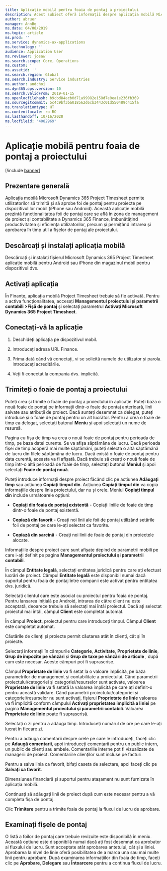```yaml
---
title: Aplicație mobilă pentru foaia de pontaj a proiectului
description: Acest subiect oferă informații despre aplicația mobilă Microsoft Dynamics 365 Project Timesheet. Aplicația mobilă Project Timesheet permite utilizatorilor să trimită și să aprobe foi de pontaj pentru proiecte pe dispozitivul lor mobil.
author: abruer
manager: AnnBe
ms.date: 04/08/2019
ms.topic: article
ms.prod: ''
ms.service: dynamics-ax-applications
ms.technology: ''
audience: Application User
ms.reviewer: josaw
ms.search.scope: Core, Operations
ms.custom: ''
ms.assetid: ''
ms.search.region: Global
ms.search.industry: Service industries
ms.author: andchoi
ms.dyn365.ops.version: 10
ms.search.validFrom: 2019-01-15
ms.openlocfilehash: b9cbd84ecb0d71a99982e158d7e0ea1e236fb369
ms.sourcegitcommit: 5c4c9bf3ba018562d6cb3443c01d550489c415fa
ms.translationtype: HT
ms.contentlocale: ro-RO
ms.lasthandoff: 10/16/2020
ms.locfileid: "4082969"
---
```

# <a name="project-timesheet-mobile-application"></a>Aplicație mobilă pentru foaia de pontaj a proiectului

[!include [banner](../includes/banner.md)]

## <a name="overview"></a>Prezentare generală

Aplicația mobilă Microsoft Dynamics 365 Project Timesheet permite utilizatorilor să trimită și să aprobe foi de pontaj pentru proiecte pe dispozitivul lor mobil (iPhone sau Android). Această aplicație mobilă prezintă funcționalitatea foii de pontaj care se află în zona de management de proiect și contabilitate a Dynamics 365 Finance, îmbunătățind productivitatea și eficiența utilizatorilor, precum și permițând intrarea și aprobarea în timp util a fișelor de pontaj ale proiectului.

## <a name="download-and-install-the-mobile-app"></a>Descărcați și instalați aplicația mobilă

Descărcați și instalați fișierul Microsoft Dynamics 365 Project Timesheet aplicație mobilă pentru Android sau iPhone din magazinul mobil pentru dispozitivul dvs.

## <a name="enable-the-app"></a>Activați aplicația 

În Finanțe, aplicația mobilă Project Timesheet trebuie să fie activată. Pentru a activa funcționalitatea, accesați **Managementul proiectului și parametrii contabili \>Fișă de pontaj** și selectați parametrul **Activați Microsoft Dynamics 365 Project Timesheet**.

## <a name="sign-in-to-the-app"></a>Conectați-vă la aplicație

1.  Deschideți aplicația pe dispozitivul mobil.

2.  Introduceți adresa URL Finance.

3.  Prima dată când vă conectați, vi se solicită numele de utilizator și parola. Introduceți acreditările.

4.  Veți fi conectat la compania dvs. implicită.

## <a name="submit-a-project-timesheet"></a>Trimiteți o foaie de pontaj a proiectului

Puteți crea și trimite o foaie de pontaj a proiectului în aplicație. Puteți baza o nouă foaie de pontaj pe informații dintr-o foaie de pontaj anterioară, linii salvate sau atribuții de proiect. Dacă sunteți desemnat ca delegat, puteți introduce și o foaie de pontaj pentru un alt lucrător. Pentru a crea o foaie de timp ca delegat, selectați butonul **Meniu** și apoi selectați un nume de resursă.

Pagina cu fișa de timp va crea o nouă foaie de pontaj pentru perioada de timp, pe baza datei curente. Se va afișa săptămâna de lucru. Dacă perioada fișei de timp acoperă mai multe săptămâni, puteți selecta o altă săptămână de lucru din filele săptămâna de lucru.
Dacă există o foaie de pontaj pentru data curentă, aceasta va fi afișată. Dacă trebuie să creați o nouă foaie de timp într-o altă perioadă de foaie de timp, selectați butonul **Meniul** și apoi selectați **Foaie de pontaj nouă**.

Puteți introduce informații despre proiect făcând clic pe acțiunea **Adăugați timp** sau acțiunea **Copiați timpul din**. Acțiunea **Copiați timpul din** va copia informațiile despre linia proiectului, dar nu și orele. Meniul **Copiați timpul din** include următoarele opțiuni:

- **Copiați din foaia de pontaj existentă** - Copiați liniile de foaie de timp dintr-o foaie de pontaj existentă.

- **Copiază din favorit** - Creați noi linii ale foii de pontaj utilizând setările foii de pontaj pe care le-ați selectat ca favorite.

- **Copiază din sarcină** - Creați noi linii de foaie de pontaj din proiectele alocate.

Informațiile despre proiect care sunt afișate depind de parametrii mobili pe care i-ați definit pe pagina **Managementul proiectului și parametrii contabili**.

În câmpul **Entitate legală**, selectați entitatea juridică pentru care ați efectuat lucrări de proiect. Câmpul **Entitate legală** este disponibil numai dacă suportul pentru foaia de pontaj între companii este activat pentru entitatea dvs. juridică.

Selectați clientul care este asociat cu proiectul pentru foaia de pontaj. Pentru lansarea inițială pe Android, intrarea de către client nu este acceptată, deoarece trebuie să selectați mai întâi proiectul. Dacă ați selectat proiectul mai întâi, câmpul **Client** este completat automat.

În câmpul **Proiect**, proiectul pentru care introduceți timpul. Câmpul **Client** este completat automat.

Căutările de clienți și proiecte permit căutarea atât în clienți, cât și în proiecte.

Selectați informații în câmpurile **Categorie**, **Activitate**, **Proprietate de linie**, **Grup de impozite pe vânzări** și **Grup de taxe pe vânzări de articole** , după cum este necesar. Aceste câmpuri pot fi suprascrise.

Câmpul **Proprietate de linie** va fi setat la o valoare implicită, pe baza parametrilor de management și contabilitate a proiectului. Când parametrii proiectului/categoriei și categoriei/resurselor sunt activate, valoarea **Proprietate de linie** va fi setată la valoarea implicită pe care ați definit-o pentru această validare. Când parametrii proiectului/categoriei și categoriei/resurselor nu sunt activați, fișierul **Proprietate de linie** valoarea va fi implicită conform câmpului **Activați proprietatea implicită a liniei** pe pagina **Managementul proiectului și parametrii contabili**. Valoarea **Proprietate de linie** poate fi suprascrisă.

Selectați o zi pentru a adăuga timp. Introduceți numărul de ore pe care le-ați lucrat în fiecare zi.

Pentru a adăuga comentarii despre orele pe care le introduceți, faceți clic pe **Adaugă comentarii**, apoi introduceți comentarii pentru un public intern, un public de clienți sau ambele.
Comentariile interne pot fi vizualizate de managerii de proiect. Comentariile clienților sunt incluse pe facturi.

Pentru a salva linia ca favorit, bifați caseta de selectare, apoi faceți clic pe **Salvați ca favorit**.

Dimensiunea financiară și suportul pentru atașament nu sunt furnizate în aplicația mobilă.

Continuați să adăugați linii de proiect după cum este necesar pentru a vă completa fișa de pontaj.

Clic **Trimitere** pentru a trimite foaia de pontaj la fluxul de lucru de aprobare.

## <a name="review-timesheets"></a>Examinați fișele de pontaj

O listă a foilor de pontaj care trebuie revizuite este disponibilă în meniu. Această opțiune este disponibilă numai dacă ați fost desemnat ca aprobator al fluxului de lucru. Sunt acceptate atât aprobarea antetului, cât și a liniei. Aprobarea la nivel de linie oferă posibilitatea de a marca una sau mai multe linii pentru aprobare. După examinarea informațiilor din foaia de timp, faceți clic pe **Aprobare**, **Delegare** sau **Întoarcere** pentru a continua fluxul de lucru.

